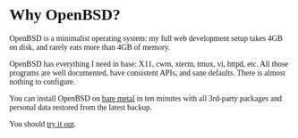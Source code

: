 <style><!-- BODY, H1, H2 {
  font-family: "Comic Sans MS", "Chalkboard SE", "Comic Neue";
}--></style>

# Why OpenBSD?

OpenBSD is a minimalist operating system: my full web development
setup takes 4GB on disk, and rarely eats more than 4GB of memory.

OpenBSD has everything I need in base: X11, cwm, xterm, tmux, vi,
httpd, etc. All those programs are well documented, have consistent
APIs, and sane defaults. There is almost nothing to configure.

You can install OpenBSD on [bare metal](/openbsd/hardware.html) in
ten minutes with all 3rd-party packages and personal data restored
from the latest backup.

You should [try it out](/openbsd/).

